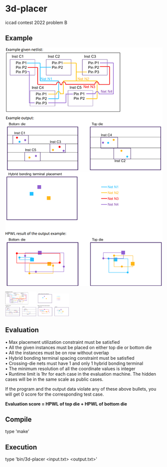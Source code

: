 # 3d-placer  
iccad contest 2022 problem B  
  
## Example  
![image](img/image1.png)![image](img/image2.png)  
<p float="left">
  <img src="img/image1.png" width="100" />
  <img src="img/image2.png" width="100" /> 
</p>

## Evaluation  
• Max placement utilization constraint must be satisfied  
• All the given instances must be placed on either top die or bottom die  
• All the instances must be on row without overlap  
• Hybrid bonding terminal spacing constraint must be satisfied  
• Crossing-die nets must have 1 and only 1 hybrid bonding terminal  
• The minimum resolution of all the coordinate values is integer  
• Runtime limit is 1hr for each case in the evaluation machine. The hidden cases will be in the same scale as public cases.  
  
If the program and the output data violate any of these above bullets, you will get 0 score for the corresponding test case.  
  
**Evaluation score = HPWL of top die + HPWL of bottom die**  
  
## Compile  
type 'make'  
## Execution  
type 'bin/3d-placer <input.txt> <output.txt>'  

